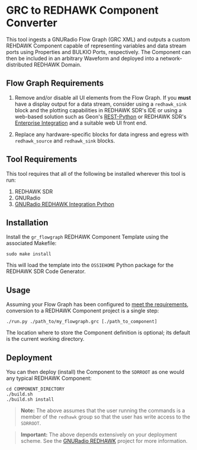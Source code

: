# GRC to REDHAWK Component Converter

This tool ingests a GNURadio Flow Graph (GRC XML) and outputs a custom REHDAWK Component capable of representing variables and data stream ports using Properties and BULKIO Ports, respectively.  The Component can then be included in an arbitrary Waveform and deployed into a network-distributed REDHAWK Domain.

## Flow Graph Requirements

1. Remove and/or disable all UI elements from the Flow Graph.  If you **must** have a display output for a data stream, consider using a `redhawk_sink` block and the plotting capabilities in REDHAWK SDR's IDE or using a web-based solution such as Geon's [REST-Python][rest-python] or REDHAWK SDR's [Enterprise Integration][rei] and a suitable web UI front end.

2. Replace any hardware-specific blocks for data ingress and egress with `redhawk_source` and `redhawk_sink` blocks.

## Tool Requirements

This tool requires that all of the following be installed wherever this tool is run:

 1. REDHAWK SDR
 2. GNURadio
 3. [GNURadio REDHAWK Integration Python][gr-rip]

## Installation

Install the `gr_flowgraph` REDHAWK Component Template using the associated Makefile:

```
sudo make install
```

This will load the template into the `OSSIEHOME` Python package for the REDHAWK SDR Code Generator.

## Usage

Assuming your Flow Graph has been configured to [meet the requirements](#flow-graph-requirements), conversion to a REDHAWK Component project is a single step:

```
./run.py ./path_to/my_flowgraph.grc [./path_to_component]
```

The location where to store the Component definition is optional; its default is the current working directory.

## Deployment

You can then deploy (install) the Component to the `SDRROOT` as one would any typical REDHAWK Component:

```
cd COMPONENT_DIRECTORY
./build.sh
./build.sh install
```

 > **Note:** The above assumes that the user running the commands is a member of the `redhawk` group so that the user has write access to the `SDRROOT`.

 > **Important:** The above depends extensively on your deployment scheme.  See the [GNURadio REDHAWK][gr-rh] project for more information.


[gr-rh]:       https://github.com/GeonTech/gnuradio-redhawk
[gr-rip]:      https://github.com/GeonTech/gr-redhawk_integration_python
[rest-python]: https://github.com/GeonTech/rest-python
[rei]:         https://github.com/RedhawkSDR/enterprise
